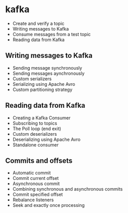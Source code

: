 # kafka

* Create and verify a topic
* Writing messages to Kafka
* Consume messages from a test topic
* Reading data from Kafka

## Writing messages to Kafka
* Sending message synchronously
* Sending messages aynchronously
* Custom serializers
* Serializing using Apache Avro
* Custom partitioning strategy

## Reading data from Kafka
* Creating a Kafka Consumer
* Subscribing to topics
* The Poll loop (end exit)
* Custom deserializers
* Deserializing using Apache Avro
* Standalone consumer


## Commits and offsets
* Automatic commit
* Commit current offset
* Asynchronous commit
* Combining synchronous and asynchronous commits
* Commit specified offset
* Rebalance listeners
* Seek and exactly once processing







